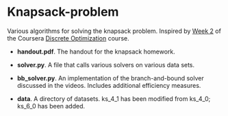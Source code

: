 # Knapsack-problem
Various algorithms for solving the knapsack problem. Inspired by [Week 2](https://www.coursera.org/learn/discrete-optimization/home/week/2) of the Coursera [Discrete Optimization](https://www.coursera.org/learn/discrete-optimization/) course.

* __handout.pdf__. The handout for the knapsack homework.

* __solver.py__. A file that calls various solvers on various data sets.

* __bb_solver.py__. An implementation of the branch-and-bound solver discussed in the videos. Includes additional efficiency measures.

* __data__. A directory of datasets. ks_4_1 has been modified from ks_4_0; ks_6_0 has been added. 



